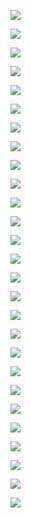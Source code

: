 

![](/images/VI-01.png)

![](/images/VI-02.png)

![](/images/VI-03.png)

![](/images/VI-04.png)

![](/images/VI-05.png)

![](/images/VI-06.png)

![](/images/VI-07.png)

![](/images/VI-08.png)

![](/images/VI-09.png)

![](/images/VI-10.png)

![](/images/VI-11.png)

![](/images/VI-12.png)

![](/images/VI-13.png)

![](/images/VI-14.png)

![](/images/VI-15.png)

![](/images/VI-16.png)

![](/images/VI-17.png)

![](/images/VI-18.png)

![](/images/VI-19.png)

![](/images/VI-19.png)

![](/images/VI-20.png)

![](/images/VI-21.png)

![](/images/VI-22.png)

![](/images/VI-23.png)

![](/images/VI-24.png)

![](/images/VI-25.png)

![](/images/VI-26.png)


